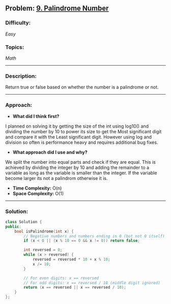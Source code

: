 ## Problem: [9. Palindrome Number](https://leetcode.com/problems/palindrome-number/)

### Difficulty:
*Easy*

### Topics:
*Math*

---

### Description:
Return true or false based on whether the number is a palindrome or not.

---

### Approach:
- **What did I think first?**

I planned on solving it by getting the size of the int using log10() and dividing the number by 10 to power its size to get the Most significant digit and compare it with the Least significant digit. However using log and division so often is performance heavy and requires additional bug fixes.

- **What approach did I use and why?**

We split the number into equal parts and check if they are equal. This is achieved by dividing the integer by 10 and adding the remainder to a variable as long as the variable is smaller than the integer. If the variable become larger its not a palindrom otherwise it is.

- **Time Complexity:** O(n)
- **Space Complexity:** O(1)

---

### Solution:
```cpp
class Solution {
public:
    bool isPalindrome(int x) {
        // Negative numbers and numbers ending in 0 (but not 0 itself) are not palindromes
        if (x < 0 || (x % 10 == 0 && x != 0)) return false;

        int reversed = 0;
        while (x > reversed) {
            reversed = reversed * 10 + x % 10;
            x /= 10;
        }

        // For even digits: x == reversed
        // For odd digits: x == reversed / 10 (middle digit ignored)
        return (x == reversed || x == reversed / 10);
    }
};
```
